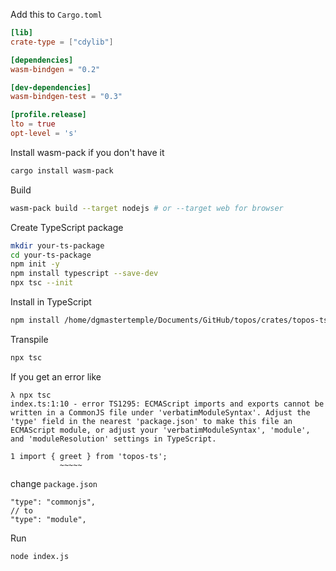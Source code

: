 Add this to `Cargo.toml`

```toml
[lib]
crate-type = ["cdylib"]

[dependencies]
wasm-bindgen = "0.2"

[dev-dependencies]
wasm-bindgen-test = "0.3"

[profile.release]
lto = true
opt-level = 's'
```

Install wasm-pack if you don't have it

```bash
cargo install wasm-pack
```

Build

```bash
wasm-pack build --target nodejs # or --target web for browser
```

Create TypeScript package

```bash
mkdir your-ts-package
cd your-ts-package
npm init -y
npm install typescript --save-dev
npx tsc --init
```

Install in TypeScript

```bash
npm install /home/dgmastertemple/Documents/GitHub/topos/crates/topos-ts/pkg/
```

Transpile

```bash
npx tsc
```

If you get an error like

```text
λ npx tsc
index.ts:1:10 - error TS1295: ECMAScript imports and exports cannot be written in a CommonJS file under 'verbatimModuleSyntax'. Adjust the 'type' field in the nearest 'package.json' to make this file an ECMAScript module, or adjust your 'verbatimModuleSyntax', 'module', and 'moduleResolution' settings in TypeScript.

1 import { greet } from 'topos-ts';
           ~~~~~
```

change `package.json`

```jsonc
"type": "commonjs",
// to
"type": "module",
```

Run

```bash
node index.js
```
